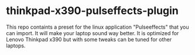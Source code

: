 # thinkpad-x390-pulseffects-plugin
This repo containts a preset for the linux application "Pulseeffects" that you can import. It will make your laptop sound way better. It is optimized for Lenovo Thinkpad x390 but with some tweaks can be tuned for other laptops.
